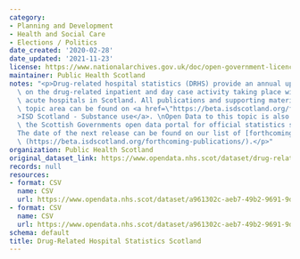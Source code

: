 ```yaml
---
category:
- Planning and Development
- Health and Social Care
- Elections / Politics
date_created: '2020-02-28'
date_updated: '2021-11-23'
license: https://www.nationalarchives.gov.uk/doc/open-government-licence/version/3/
maintainer: Public Health Scotland
notes: "<p>Drug-related hospital statistics (DRHS) provide an annual update to figures\
  \ on the drug-related inpatient and day case activity taking place within general\
  \ acute hospitals in Scotland. All publications and supporting material to this\
  \ topic area can be found on <a href=\"https://beta.isdscotland.org/find-publications-and-data/lifestyle-and-behaviours/substance-use/\"\
  >ISD Scotland - Substance use</a>. \nOpen Data to this topic is also available on\
  \ the Scottish Governments open data portal for official statistics statistics.gov.scot.\n\
  The date of the next release can be found on our list of [forthcoming publications]\
  \ (https://beta.isdscotland.org/forthcoming-publications/).</p>"
organization: Public Health Scotland
original_dataset_link: https://www.opendata.nhs.scot/dataset/drug-related-hospital-statistics-scotland
records: null
resources:
- format: CSV
  name: CSV
  url: https://www.opendata.nhs.scot/dataset/a961302c-aeb7-49b2-9691-9d3da82ca0d9/resource/cdd2e229-9955-4d2a-8c9f-d9bc091a602d/download/open-datadrug_related_hospital_stays_healthboard.csv
- format: CSV
  name: CSV
  url: https://www.opendata.nhs.scot/dataset/a961302c-aeb7-49b2-9691-9d3da82ca0d9/resource/46f9d70b-8517-4af3-b65e-dbcd13dfa388/download/open-datadrug_related_hospital_stays_council.csv
schema: default
title: Drug-Related Hospital Statistics Scotland
---
```

